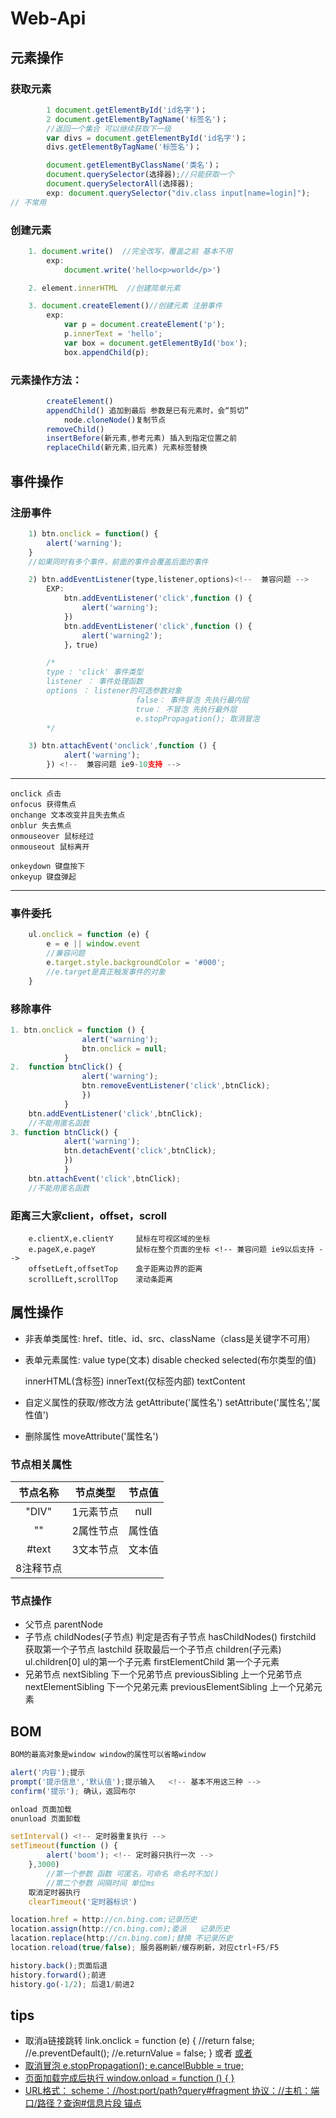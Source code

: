 # Web-Api

## 元素操作

### 获取元素

```js
		1 document.getElementById('id名字')；
		2 document.getElementByTagName('标签名')；
		//返回一个集合 可以继续获取下一级
		var divs = document.getElementById('id名字')；
		divs.getElementByTagName('标签名')；
```
```js
		document.getElementByClassName('类名')；
		document.querySelector(选择器);//只能获取一个
		document.querySelectorAll(选择器);
		exp: document.querySelector("div.class input[name=login]");
// 不常用
```
### 创建元素	

```js
	1. document.write()  //完全改写，覆盖之前 基本不用
		exp:
			document.write('hello<p>world</p>')
```


```js
	2. element.innerHTML  //创建简单元素
```


```js
	3. document.createElement()//创建元素 注册事件
		exp:
			var p = document.createElement('p');
			p.innerText = 'hello';
			var box = document.getElementById('box');
			box.appendChild(p);
```


### 元素操作方法：
```js
		createElement()
		appendChild() 追加到最后 参数是已有元素时，会“剪切”
			node.cloneNode()复制节点
		removeChild()
		insertBefore(新元素,参考元素) 插入到指定位置之前
		replaceChild(新元素,旧元素) 元素标签替换
```


## 事件操作
### 注册事件
```js
	1) btn.onclick = function() {
		alert('warning');
	}
	//如果同时有多个事件，前面的事件会覆盖后面的事件

	2) btn.addEventListener(type,listener,options)<!--  兼容问题 -->
		EXP:
			btn.addEventListener('click',function () {
				alert('warning');
			})
			btn.addEventListener('click',function () {
				alert('warning2');
			}，true)

		/*
		type : 'click' 事件类型
		listener ： 事件处理函数
		options ： listener的可选参数对象
							false： 事件冒泡 先执行最内层
							true： 不冒泡 先执行最外层
							e.stopPropagation(); 取消冒泡
		*/

	3) btn.attachEvent('onclick',function () {
			alert('warning');
		}) <!--  兼容问题 ie9-10支持 -->
```
-----------------------------------------------------
	onclick 点击
	onfocus 获得焦点
	onchange 文本改变并且失去焦点
	onblur 失去焦点
	onmouseover 鼠标经过
	onmouseout 鼠标离开

	onkeydown 键盘按下
	onkeyup 键盘弹起
-----------------------------------------------------

### 事件委托
```js
	ul.onclick = function (e) {
		e = e || window.event
        //兼容问题
		e.target.style.backgroundColor = '#000';
		//e.target是真正触发事件的对象
	}
```

### 移除事件
```js
1. btn.onclick = function () {
				alert('warning');
				btn.onclick = null;
			}
2. 	function btnClick() {
				alert('warning');
				btn.removeEventListener('click',btnClick);
				})
			}
	btn.addEventListener('click',btnClick);
	//不能用匿名函数
3. function btnClick() {
			alert('warning');
			btn.detachEvent('click',btnClick);
			})
			}
	btn.attachEvent('click',btnClick);
	//不能用匿名函数
```
### 距离三大家client，offset，scroll
		e.clientX,e.clientY     鼠标在可视区域的坐标
		e.pageX,e.pageY         鼠标在整个页面的坐标 <!-- 兼容问题 ie9以后支持 -->
		offsetLeft,offsetTop    盒子距离边界的距离
		scrollLeft,scrollTop    滚动条距离


## 属性操作
- 非表单类属性:
		href、title、id、src、className（class是关键字不可用）

- 表单元素属性:
		value type(文本) disable checked selected(布尔类型的值)

	innerHTML(含标签) innerText(仅标签内部) textContent

	 <!-- 获取开始标签和结束标签之间的内容,可以加标签,特殊符号要加转义符"\" -->
- 自定义属性的获取/修改方法
	getAttribute('属性名')
	setAttribute('属性名','属性值')
- 删除属性
	moveAttribute('属性名')


### 节点相关属性
节点名称|节点类型|节点值
:-:|:-:|:-:
"DIV"|1元素节点|null
""|2属性节点|属性值
#text|3文本节点|文本值
|8注释节点|
### 节点操作
- 父节点		parentNode
- 子节点      childNodes(子节点)    <!-- 空格 换行 注释都算子节点 -->
					判定是否有子节点  hasChildNodes() <!-- 是一个方法 -->
					firstchild		 获取第一个子节点
					lastchild 		获取最后一个子节点
  				children(子元素)		 <!-- 注释不算子元素 -->
  				 	ul.children[0] ul的第一个子元素
  					firstElementChild	第一个子元素
- 兄弟节点     nextSibling  		下一个兄弟节点
  				previousSibling		上一个兄弟节点
  				nextElementSibling  		下一个兄弟元素
  				previousElementSibling		上一个兄弟元素


## BOM
```js
BOM的最高对象是window window的属性可以省略window

alert('内容');提示
prompt('提示信息','默认值');提示输入   <!-- 基本不用这三种 -->
confirm('提示'); 确认，返回布尔

onload 页面加载
onunload 页面卸载

setInterval() <!-- 定时器重复执行 -->
setTimeout(function () {
		alert('boom'); <!-- 定时器只执行一次 -->
	},3000)
		//第一个参数 函数 可匿名，可命名 命名时不加()
		//第二个参数 间隔时间 单位ms
	取消定时器执行
	clearTimeout('定时器标识')

location.href = http://cn.bing.com;记录历史
location.assign(http://cn.bing.com);委派	 记录历史
lacation.replace(http://cn.bing.com);替换 不记录历史
location.reload(true/false); 服务器刷新/缓存刷新，对应ctrl+F5/F5

history.back();页面后退
history.forward();前进
history.go(-1/2); 后退1/前进2
```


## tips

- 取消a链接跳转
	link.onclick = function (e) {
		//return false;       <!-- 推荐这种 -->
		//e.preventDefault();		<!-- DOM标准方法 -->
			<!-- 取消默认行为 不止限于链接跳转 -->
		//e.returnValue = false;  <!--  IE老版本非标准方法 -->
	}
	或者 <a href="javascript:void(0)">
	或者 <a href="javascript:undefined">
- 取消冒泡
		e.stopPropagation();
		e.cancelBubble = true; <!-- ie -->
- 页面加载完成后执行
		window.onload = function () {
		}
- URL格式：
		scheme：//host:port/path?query#fragment
		协议：//主机：端口/路径？查询#信息片段 锚点
